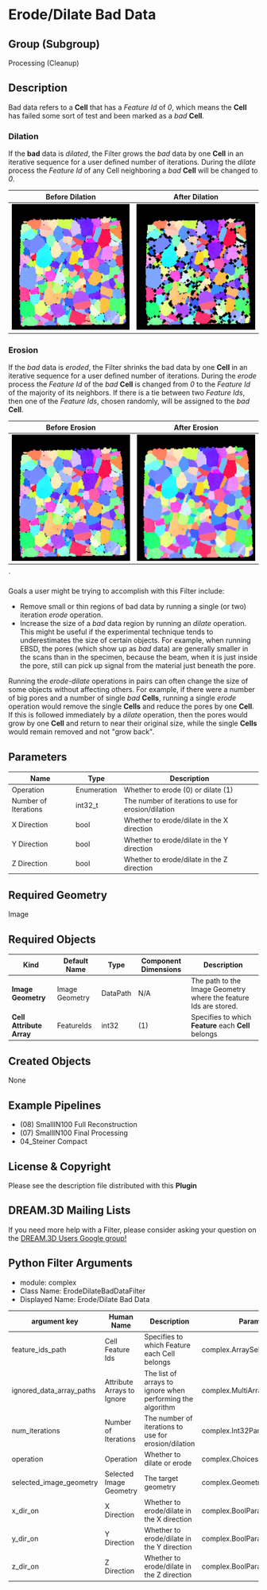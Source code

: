 # Erode/Dilate Bad Data

## Group (Subgroup)

Processing (Cleanup)

## Description

Bad data refers to a **Cell** that has a _Feature Id_ of *0*, which means the **Cell** has failed some sort of test and
been marked as a *bad* **Cell**.

### Dilation

If the **bad** data is _dilated_, the Filter grows the *bad* data by one **Cell** in
an iterative sequence for a user defined number of iterations. During the *dilate* process the _Feature Id_ of any
Cell neighboring a *bad* **Cell** will be changed to *0*.

| Before Dilation                      | After Dilation                       | 
|--------------------------------------|--------------------------------------|
| ![](Images/ErodeDilateBadData_1.png) | ![](Images/ErodeDilateBadData_2.png) |

### Erosion

If the *bad* data is _eroded_, the Filter shrinks the
bad data by one **Cell** in an iterative sequence for a user defined number of iterations. During the *erode* process
the _Feature Id_ of the *bad* **Cell** is changed from *0* to the _Feature Id_ of the majority of its neighbors. If
there is a tie between two _Feature Ids_, then one of the *Feature Ids*, chosen randomly, will be assigned to the *bad*
**Cell**.

| Before Erosion                       | After Erosion                        | 
|--------------------------------------|--------------------------------------|
| ![](Images/ErodeDilateBadData_1.png) | ![](Images/ErodeDilateBadData_3.png) |

`

Goals a user might be trying to accomplish with this Filter include:

- Remove small or thin regions of bad data by running a single (or two) iteration _erode_ operation.
- Increase the size of a *bad* data region by running an _dilate_ operation. This might be useful if the experimental
  technique tends to underestimates the size of certain objects. For example, when running EBSD, the pores (which show
  up as *bad* data) are generally smaller in the scans than in the specimen, because the beam, when it is just inside
  the pore, still can pick up signal from the material just beneath the pore.

Running the _erode-dilate_ operations in pairs can often change the size of some objects without affecting others. For
example, if there were a number of big pores and a number of single *bad* **Cells**, running a single _erode_ operation
would remove the single **Cells** and reduce the pores by one **Cell**. If this is followed immediately by a _dilate_
operation, then the pores would grow by one **Cell** and return to near their original size, while the single **Cells**
would remain removed and not "grow back".

## Parameters

| Name                 | Type        | Description                                          |
|----------------------|-------------|------------------------------------------------------|
| Operation            | Enumeration | Whether to erode (0) or dilate (1)                   |
| Number of Iterations | int32_t     | The number of iterations to use for erosion/dilation |
| X Direction          | bool        | Whether to erode/dilate in the X direction           |
| Y Direction          | bool        | Whether to erode/dilate in the Y direction           |
| Z Direction          | bool        | Whether to erode/dilate in the Z direction           |

## Required Geometry

Image

## Required Objects

| Kind                     | Default Name   | Type     | Component Dimensions | Description                                                      |
|--------------------------|----------------|----------|----------------------|------------------------------------------------------------------|
| **Image Geometry**       | Image Geometry | DataPath | N/A                  | The path to the Image Geometry where the feature Ids are stored. |
| **Cell Attribute Array** | FeatureIds     | int32    | (1)                  | Specifies to which **Feature** each **Cell** belongs             |

## Created Objects

None

## Example Pipelines

+ (08) SmallIN100 Full Reconstruction
+ (07) SmallIN100 Final Processing
+ 04_Steiner Compact

## License & Copyright

Please see the description file distributed with this **Plugin**

## DREAM.3D Mailing Lists

If you need more help with a Filter, please consider asking your question on
the [DREAM.3D Users Google group!](https://groups.google.com/forum/?hl=en#!forum/dream3d-users)




## Python Filter Arguments

+ module: complex
+ Class Name: ErodeDilateBadDataFilter
+ Displayed Name: Erode/Dilate Bad Data

| argument key | Human Name | Description | Parameter Type |
|--------------|------------|-------------|----------------|
| feature_ids_path | Cell Feature Ids | Specifies to which Feature each Cell belongs | complex.ArraySelectionParameter |
| ignored_data_array_paths | Attribute Arrays to Ignore | The list of arrays to ignore when performing the algorithm | complex.MultiArraySelectionParameter |
| num_iterations | Number of Iterations | The number of iterations to use for erosion/dilation | complex.Int32Parameter |
| operation | Operation | Whether to dilate or erode | complex.ChoicesParameter |
| selected_image_geometry | Selected Image Geometry | The target geometry | complex.GeometrySelectionParameter |
| x_dir_on | X Direction | Whether to erode/dilate in the X direction | complex.BoolParameter |
| y_dir_on | Y Direction | Whether to erode/dilate in the Y direction | complex.BoolParameter |
| z_dir_on | Z Direction | Whether to erode/dilate in the Z direction | complex.BoolParameter |

